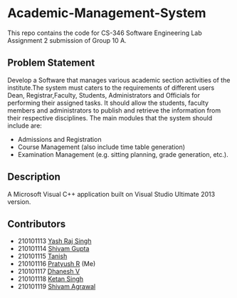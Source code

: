 # Academic-Management-System
This repo contains the code for CS-346 Software Engineering Lab Assignment 2 submission of Group 10 A.

## Problem Statement
Develop a Software that manages various academic section activities of the institute.The system must caters to the requirements of different users Dean, Registrar,Faculty, Students, Administrators and Officials for performing their assigned tasks. It should allow the
students, faculty members and administrators to publish
and retrieve the information from their respective
disciplines. The main modules that the system should
include are: 
- Admissions and Registration
-  Course
Management (also include time table generation)
- Examination Management (e.g. sitting planning,
grade generation, etc.).

## Description 
A Microsoft Visual C++ application built on Visual Studio Ultimate 2013 version.

## Contributors
- 210101113 [Yash Raj Singh](https://github.com/Yash-jar)
- 210101114 [Shivam Gupta](https://github.com/shivamgup0001)
- 210101115 [Tanish](https://github.com/v-tanish012)
- 210101116 [Pratyush R](https://github.com/p8324r) (Me)
- 210101117 [Dhanesh V](https://github.com/dhaneshragu)
- 210101118 [Ketan Singh](https://github.com/botketan)
- 210101119 [Shivam Agrawal](https://github.com/Shivamagr1812)
